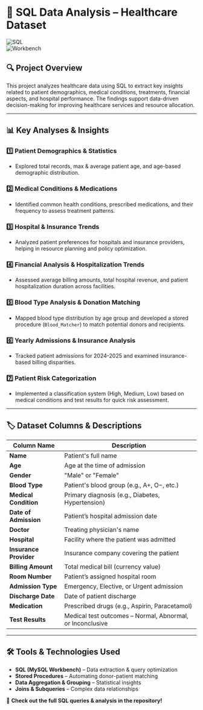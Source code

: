 # 🏥 SQL Data Analysis – Healthcare Dataset  
![SQL](https://img.shields.io/badge/Language-SQL-yellow?style=flat-square)  
![Workbench](https://img.shields.io/badge/Workbench-MySQL-green?style=flat-square)  


## 🔍 Project Overview  
This project analyzes healthcare data using SQL to extract key insights related to patient demographics, medical conditions, treatments, financial aspects, and hospital performance. The findings support data-driven decision-making for improving healthcare services and resource allocation.  

---

## 📊 Key Analyses & Insights  

### 1️⃣ **Patient Demographics & Statistics**  
- Explored total records, max & average patient age, and age-based demographic distribution.  

### 2️⃣ **Medical Conditions & Medications**  
- Identified common health conditions, prescribed medications, and their frequency to assess treatment patterns.  

### 3️⃣ **Hospital & Insurance Trends**  
- Analyzed patient preferences for hospitals and insurance providers, helping in resource planning and policy optimization.  

### 4️⃣ **Financial Analysis & Hospitalization Trends**  
- Assessed average billing amounts, total hospital revenue, and patient hospitalization duration across facilities.  

### 5️⃣ **Blood Type Analysis & Donation Matching**  
- Mapped blood type distribution by age group and developed a stored procedure (`Blood_Matcher`) to match potential donors and recipients.  

### 6️⃣ **Yearly Admissions & Insurance Analysis**  
- Tracked patient admissions for 2024-2025 and examined insurance-based billing disparities.  

### 7️⃣ **Patient Risk Categorization**  
- Implemented a classification system (High, Medium, Low) based on medical conditions and test results for quick risk assessment.  

---

## 🏷️ Dataset Columns & Descriptions  

| Column Name           | Description |
|-----------------------|------------|
| **Name**             | Patient's full name |
| **Age**              | Age at the time of admission |
| **Gender**           | "Male" or "Female" |
| **Blood Type**       | Patient's blood group (e.g., A+, O−, etc.) |
| **Medical Condition**| Primary diagnosis (e.g., Diabetes, Hypertension) |
| **Date of Admission**| Patient’s hospital admission date |
| **Doctor**           | Treating physician's name |
| **Hospital**         | Facility where the patient was admitted |
| **Insurance Provider** | Insurance company covering the patient |
| **Billing Amount**   | Total medical bill (currency value) |
| **Room Number**      | Patient’s assigned hospital room |
| **Admission Type**   | Emergency, Elective, or Urgent admission |
| **Discharge Date**   | Date of patient discharge |
| **Medication**       | Prescribed drugs (e.g., Aspirin, Paracetamol) |
| **Test Results**     | Medical test outcomes – Normal, Abnormal, or Inconclusive |

---

## 🛠️ Tools & Technologies Used  
- **SQL (MySQL Workbench)** – Data extraction & query optimization  
- **Stored Procedures** – Automating donor-patient matching  
- **Data Aggregation & Grouping** – Statistical insights  
- **Joins & Subqueries** – Complex data relationships  

📌 **Check out the full SQL queries & analysis in the repository!**  
